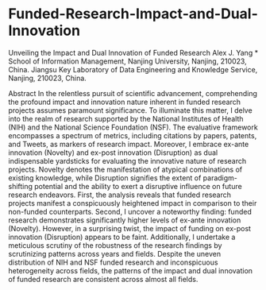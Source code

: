 # Funded-Research-Impact-and-Dual-Innovation
Unveiling the Impact and Dual Innovation of Funded Research
Alex J. Yang *
School of Information Management, Nanjing University, Nanjing, 210023, China.
Jiangsu Key Laboratory of Data Engineering and Knowledge Service, Nanjing, 210023, China.

Abstract
In the relentless pursuit of scientific advancement, comprehending the profound impact and innovation nature inherent in funded research projects assumes paramount significance. To illuminate this matter, I delve into the realm of research supported by the National Institutes of Health (NIH) and the National Science Foundation (NSF). The evaluative framework encompasses a spectrum of metrics, including citations by papers, patents, and Tweets, as markers of research impact. Moreover, I embrace ex-ante innovation (Novelty) and ex-post innovation (Disruption) as dual indispensable yardsticks for evaluating the innovative nature of research projects. Novelty denotes the manifestation of atypical combinations of existing knowledge, while Disruption signifies the extent of paradigm-shifting potential and the ability to exert a disruptive influence on future research endeavors. First, the analysis reveals that funded research projects manifest a conspicuously heightened impact in comparison to their non-funded counterparts. Second, I uncover a noteworthy finding: funded research demonstrates significantly higher levels of ex-ante innovation (Novelty). However, in a surprising twist, the impact of funding on ex-post innovation (Disruption) appears to be faint. Additionally, I undertake a meticulous scrutiny of the robustness of the research findings by scrutinizing patterns across years and fields. Despite the uneven distribution of NIH and NSF funded research and inconspicuous heterogeneity across fields, the patterns of the impact and dual innovation of funded research are consistent across almost all fields.
